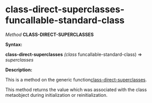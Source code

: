 class-direct-superclasses-funcallable-standard-class
====================================================

*Method* **CLASS-DIRECT-SUPERCLASSES**

**Syntax:**

**class-direct-superclasses** *(class* funcallable-standard-class) => *superclasses*

**Description:**

This is a method on the generic function[class-direct-superclasses](/meta-object-protocol/class-direct-superclasses).

This method returns the value which was associated with the class metaobject during initialization or reinitialization.
